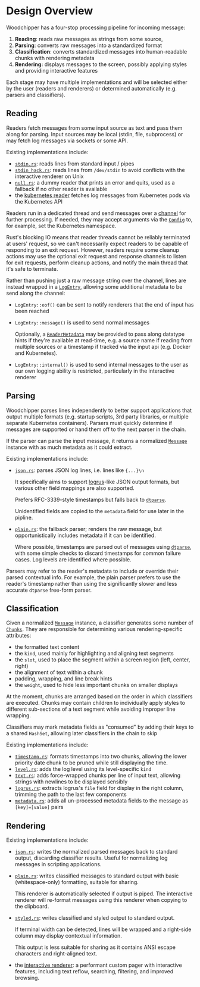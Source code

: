 # Design Overview

Woodchipper has a four-stop processing pipeline for incoming message:

 1. **Reading**: reads raw messages as strings from some source,
 2. **Parsing**: converts raw messages into a standardized format
 3. **Classification**: converts standardized messages into human-readable
    chunks with rendering metadata
 4. **Rendering:** displays messages to the screen, possibly applying styles and
    providing interactive features

Each stage may have multiple implementations and will be selected either by the
user (readers and renderers) or determined automatically (e.g. parsers and
classifiers).

## Reading

Readers fetch messages from some input source as text and pass them along for
parsing. Input sources may be local (stdin, file, subprocess) or may fetch log
messages via sockets or some API.

Existing implementations include:
 * [`stdin.rs`][stdin]: reads lines from standard input / pipes
 * [`stdin_hack.rs`][stdin_hack]: reads lines from `/dev/stdin` to avoid
   conflicts with the interactive renderer on Unix
 * [`null.rs`][null]: a dummy reader that prints an error and quits, used as a
   fallback if no other reader is available
 * the [kubernetes reader] fetches log messages from Kubernetes pods via
   the Kubernetes API

Readers run in a dedicated thread and send messages over a [channel] for further
processing. If needed, they may accept arguments via the [`Config`][config] to,
for example, set the Kubernetes namespace.

Rust's blocking IO means that reader threads cannot be reliably terminated at
users' request, so we can't necessarily expect readers to be capable of
responding to an exit request. However, readers require some cleanup actions may
use the optional exit request and response channels to listen for exit
requests, perform cleanup actions, and notify the main thread that it's safe to
terminate.

Rather than pushing just a raw message string over the channel, lines are
instead wrapped in a [`LogEntry`][renderer-types], allowing some additional
metadata to be send along the channel:

 * `LogEntry::eof()` can be sent to notify renderers that the end of input has
   been reached
 * `LogEntry::message()` is used to send normal messages
   
   Optionally, a [`ReaderMetadata`][parser-types] may be provided to pass along
   datatype hints if they're available at read-time, e.g. a source name if
   reading from multiple sources or a timestamp if tracked via the input api
   (e.g. Docker and Kubernetes).
 * `LogEntry::internal()` is used to send internal messages to the user as our
   own logging ability is restricted, particularly in the interactive renderer

[stdin]: ../src/reader/stdin.rs
[stdin_hack]: ../src/reader/stdin_hack.rs
[null]: ../src/reader/null.rs
[kubernetes reader]: ./kubernetes-reader.md
[channel]: https://doc.rust-lang.org/std/sync/mpsc/fn.channel.html

## Parsing

Woodchipper parses lines independently to better support applications that
output multiple formats (e.g. startup scripts, 3rd party libraries, or multiple
separate Kubernetes containers). Parsers must quickly determine if messages are
supported or hand them off to the next parser in the chain.

If the parser can parse the input message, it returns a normalized
[`Message`][parser-types] instance with as much metadata as it could extract.

Existing implementations include:

 * [`json.rs`][json]: parses JSON log lines, i.e. lines like `{...}\n`

   It specifically aims to support [logrus][logrus-lib]-like JSON output
   formats, but various other field mappings are also supported.

   Prefers RFC-3339-style timestamps but falls back to [`dtparse`][dtparse].

   Unidentified fields are copied to the `metadata` field for use later in the
   pipline.
 * [`plain.rs`][plain]: the fallback parser; renders the raw message, but
   opportunistically includes metadata if it can be identified.

   Where possible, timestamps are parsed out of messages using
   [`dtparse`][dtparse], with some simple checks to discard timestamps for
   common failure cases. Log levels are identified where possible.

Parsers may refer to the reader's metadata to include or override their parsed
contextual info. For example, the plain parser prefers to use the reader's
timestamp rather than using the significantly slower and less accurate `dtparse`
free-form parser.

[logrus-lib]: https://github.com/sirupsen/logrus
[json]: ../src/parser/json.rs
[plain]: ../src/parser/plain.rs
[dtparse]: https://crates.io/crates/dtparse

## Classification

Given a normalized [`Message`][parser-types] instance, a classifier generates
some number of [`Chunks`][classifier-types]. They are responsible for
determining various rendering-specific attributes:

 * the formatted text content
 * the `kind`, used mainly for highlighting and aligning text segments
 * the `slot`, used to place the segment within a screen region (left, center,
   right)
 * the alignment of text within a chunk
 * padding, wrapping, and line break hints
 * the `weight`, used to hide less important chunks on smaller displays

At the moment, chunks are arranged based on the order in which classifiers are
executed. Chunks may contain children to individually apply styles to different
sub-sections of a text segment while avoiding improper line wrapping.

Classifiers may mark metadata fields as "consumed" by adding their keys to a
shared `HashSet`, allowing later classifiers in the chain to skip 

Existing implementations include:

 * [`timestamp.rs`][timestamp-classifier]: formats timestamps into two chunks,
   allowing the lower priority date chunk to be pruned while still displaying
   the time.
 * [`level.rs`][level-classifier]: adds the log level using its level-specific
   `kind`
 * [`text.rs`][text-classifier]: adds force-wrapped chunks per line of input
   text, allowing strings with newlines to be displayed sensibly
 * [`logrus.rs`][logrus-classifier]: extracts logrus's `file` field for display
   in the right column, trimming the path to the last few components
 * [`metadata.rs`][metadata-classifier]: adds all un-processed metadata fields
   to the message as `[key]=[value]` pairs

[timestamp-classifier]: ../src/classifier/timestamp.rs
[level-classifier]: ../src/classifier/level.rs
[text-classifier]: ../src/classifier/text.rs
[logrus-classifier]: ../src/classifier/logrus.rs
[metadata-classifier]: ../src/classifier/metadata.rs

## Rendering

Existing implementations include:

 * [`json.rs`][json-renderer]: writes the normalized parsed messages back to
   standard output, discarding classifier results. Useful for normalizing log
   messages in scripting applications.
 * [`plain.rs`][plain-renderer]: writes classified messages to standard output
   with basic (whitespace-only) formatting, suitable for sharing.

   This renderer is automatically selected if output is piped. The interactive
   renderer will re-format messages using this renderer when copying to the
   clipboard.
 * [`styled.rs`][styled-renderer]: writes classified and styled output to
   standard output.

   If terminal width can be detected, lines will be wrapped and a right-side
   column may display contextual information.

   This output is less suitable for sharing as it contains ANSI escape
   characters and right-aligned text.
 * the [interactive renderer]: a performant custom pager with interactive
   features, including text reflow, searching, filtering, and improved browsing.

[json-renderer]: ../src/renderer/json.rs
[plain-renderer]: ../src/renderer/plain.rs
[styled-renderer]: ../src/renderer/styled.rs
[interactive renderer]: ./interactive-renderer

[config]: ../src/config.rs
[renderer-types]: ../src/renderer/types.rs
[parser-types]: ../src/parser/types.rs
[classifier-types]: ../src/classifier/types.rs
[renderer-types]: ../src/renderer/types.rs
